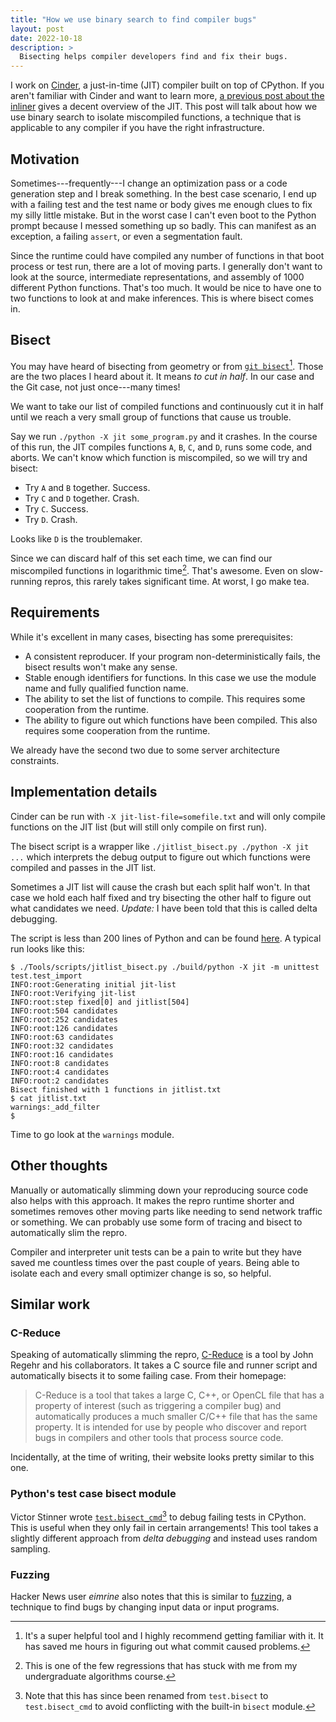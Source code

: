 ```yaml
---
title: "How we use binary search to find compiler bugs"
layout: post
date: 2022-10-18
description: >
  Bisecting helps compiler developers find and fix their bugs.
---
```


I work on [Cinder](https://github.com/facebookincubator/cinder), a just-in-time
(JIT) compiler built on top of CPython. If you aren't familiar with Cinder and
want to learn more, [a previous post about the
inliner](/blog/cinder-jit-inliner/) gives a decent overview of the JIT. This
post will talk about how we use binary search to isolate miscompiled functions,
a technique that is applicable to any compiler if you have the right
infrastructure.

## Motivation

Sometimes---frequently---I change an optimization pass or a code generation
step and I break something. In the best case scenario, I end up with a failing
test and the test name or body gives me enough clues to fix my silly little
mistake.  But in the worst case I can't even boot to the Python prompt because
I messed something up so badly. This can manifest as an exception, a failing
`assert`, or even a segmentation fault.

Since the runtime could have compiled any number of functions in that boot
process or test run, there are a lot of moving parts. I generally don't want to
look at the source, intermediate representations, and assembly of 1000
different Python functions. That's too much. It would be nice to have one to
two functions to look at and make inferences. This is where bisect comes in.

## Bisect

You may have heard of bisecting from geometry or from [`git
bisect`][git-bisect][^git-bisect]. Those are the two places I heard about it.
It means *to cut in half*. In our case and the Git case, not just once---many
times!

[git-bisect]: https://git-scm.com/docs/git-bisect

[^git-bisect]: It's a super helpful tool and I highly recommend getting
    familiar with it. It has saved me hours in figuring out what commit caused
    problems.

We want to take our list of compiled functions and continuously cut it in half
until we reach a very small group of functions that cause us trouble.

Say we run `./python -X jit some_program.py` and it crashes. In the course of
this run, the JIT compiles functions `A`, `B`, `C`, and `D`, runs some code,
and aborts. We can't know which function is miscompiled, so we will try and
bisect:

* Try `A` and `B` together. Success.
* Try `C` and `D` together. Crash.
* Try `C`. Success.
* Try `D`. Crash.

Looks like `D` is the troublemaker.

Since we can discard half of this set each time, we can find our miscompiled
functions in logarithmic time[^algo]. That's awesome. Even on slow-running
repros, this rarely takes significant time. At worst, I go make tea.

[^algo]: This is one of the few regressions that has stuck with me from my
    undergraduate algorithms course.

## Requirements

While it's excellent in many cases, bisecting has some prerequisites:

* A consistent reproducer. If your program non-deterministically fails, the
  bisect results won't make any sense.
* Stable enough identifiers for functions. In this case we use the module name
  and fully qualified function name.
* The ability to set the list of functions to compile. This requires some
  cooperation from the runtime.
* The ability to figure out which functions have been compiled. This also
  requires some cooperation from the runtime.

We already have the second two due to some server architecture constraints.

## Implementation details

Cinder can be run with `-X jit-list-file=somefile.txt` and will only compile
functions on the JIT list (but will still only compile on first run).

The bisect script is a wrapper like `./jitlist_bisect.py ./python -X jit ...`
which interprets the debug output to figure out which functions were compiled
and passes in the JIT list.

Sometimes a JIT list will cause the crash but each split half won't. In that
case we hold each half fixed and try bisecting the other half to figure out
what candidates we need. *Update:* I have been told that this is called delta
debugging.

The script is less than 200 lines of Python and can be found
[here][jitlist_bisect.py]. A typical run looks like this:

```
$ ./Tools/scripts/jitlist_bisect.py ./build/python -X jit -m unittest test.test_import
INFO:root:Generating initial jit-list
INFO:root:Verifying jit-list
INFO:root:step fixed[0] and jitlist[504]
INFO:root:504 candidates
INFO:root:252 candidates
INFO:root:126 candidates
INFO:root:63 candidates
INFO:root:32 candidates
INFO:root:16 candidates
INFO:root:8 candidates
INFO:root:4 candidates
INFO:root:2 candidates
Bisect finished with 1 functions in jitlist.txt
$ cat jitlist.txt
warnings:_add_filter
$
```

Time to go look at the `warnings` module.

[jitlist_bisect.py]: https://github.com/facebookincubator/cinder/blob/b1c65a7c3cd557854299d5c66bbfe6de1f4ed49d/Tools/scripts/jitlist_bisect.py

## Other thoughts

Manually or automatically slimming down your reproducing source code also helps
with this approach. It makes the repro runtime shorter and sometimes removes
other moving parts like needing to send network traffic or something. We can
probably use some form of tracing and bisect to automatically slim the repro.

Compiler and interpreter unit tests can be a pain to write but they have saved
me countless times over the past couple of years. Being able to isolate each
and every small optimizer change is so, so helpful.

## Similar work

### C-Reduce

Speaking of automatically slimming the repro, [C-Reduce][creduce] is a tool by
John Regehr and his collaborators. It takes a C source file and runner script
and automatically bisects it to some failing case. From their homepage:

[creduce]: https://embed.cs.utah.edu/creduce/

> C-Reduce is a tool that takes a large C, C++, or OpenCL file that has a
> property of interest (such as triggering a compiler bug) and automatically
> produces a much smaller C/C++ file that has the same property. It is intended
> for use by people who discover and report bugs in compilers and other tools
> that process source code.

Incidentally, at the time of writing, their website looks pretty similar to
this one.

### Python's test case bisect module

Victor Stinner wrote [`test.bisect_cmd`][test.bisect_cmd][^rename] to debug failing
tests in CPython. This is useful when they only fail in certain arrangements!
This tool takes a slightly different approach from *delta debugging* and
instead uses random sampling.

[test.bisect_cmd]: https://vstinner.github.io/python-test-bisect.html

[^rename]: Note that this has since been renamed from `test.bisect` to
    `test.bisect_cmd` to avoid conflicting with the built-in `bisect` module.

### Fuzzing

Hacker News user *eimrine* also notes that this is similar to
[fuzzing][fuzzing], a technique to find bugs by changing input data or input
programs.

[fuzzing]: https://en.wikipedia.org/wiki/Fuzzing
